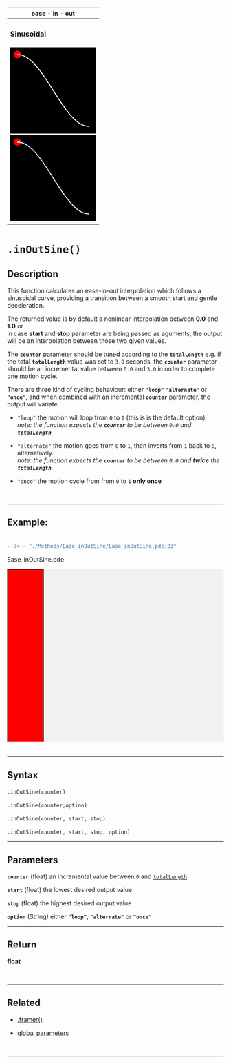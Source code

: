 <div class="table">
    <table>
        <thead>
            <tr>
                <th colspan="1">ease - in - out</th>
            </tr>
        </thead>
        <tbody>
            <tr>
                <td colspan="3"><h3>Sinusoidal</h3></td>
            </tr>
            <tr>
                <td>
                    <div class="gifImg">
                        <img src="../images/curve/Ease_inOutSine.gif" alt="Demo" />
                    </div>
                    <div class="fixImg">
                        <img src="../images/curve/Ease_inOutSine.png" alt="Demo" />
                    </div>
                </td>
            </tr>
        </tbody>
    </table>
 </div>

# `.inOutSine()`

## Description

This function calculates an ease-in-out interpolation which follows a sinusoidal curve, providing a transition between a smooth start and gentle deceleration.

The returned value is by default a nonlinear interpolation between **0.0** and **1.0** or  
in case **start** and **stop** parameter are being passed as aguments, the output will be an interpolation between those two given values.

The **`counter`** parameter should be tuned according to the **`totalLength`**
e.g. if the total **`totalLength`** value was set to `3.0` seconds, the **`counter`** parameter should be an incremental value between `0.0` and `3.0` in order to complete one motion cycle.

There are three kind of cycling behaviour: either **`"loop"`** **`"alternate"`** or **`"once"`**, and when combined with an incremental **`counter`** parameter, the output will variate.

- `"loop"` the motion will loop from `0` to `1` (this is is the default option);  
  _note: the function expects the **`counter`** to be between `0.0` and **`totalLength`**_

- `"alternate"` the motion goes from `0` to `1`, then inverts from `1` back to `0`, alternatively.  
  _note: the function expects the **`counter`** to be between `0.0` and **twice** the **`totalLength`**_

- `"once"` the motion cycle from from `0` to `1` **only once**

<br>

---

## Example:

```java hl_lines="18"  title="Ease_inOutSine.pde"

--8<-- "./Methods/Ease_inOutSine/Ease_inOutSine.pde:23"

```

<div class="exampleWindow">
  <div class="title">
      <div class="dot red"></div>
      <div class="dot amber"></div>
      <div class="dot green"></div>
        <p >Ease_inOutSine.pde</p>
  </div>

<img src="../images/methods/ease_inOutSine_method.gif" alt="ease_inOutSine_method" width="600" height="400">

</div>
<br>

---

## Syntax

`.inOutSine(counter)`

`.inOutSine(counter,option)`

`.inOutSine(counter, start, stop)`

`.inOutSine(counter, start, stop, option)`

---

## Parameters

**`counter`** (float) an incremental value between `0` and [`totalLength`](../globalParameters.md#totallength)

**`start`** (float) the lowest desired output value

**`stop`** (float) the highest desired output value

**`option`** (String) either **`"loop"`**, **`"alternate"`** or **`"once"`**

---

## Return

**float**

<br>

---

## Related

- [.framer()](../tools/framer.md)

- [global parameters](../globalParameters.md)

<br>

---
